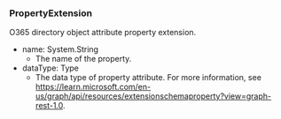 ### PropertyExtension
O365 directory object attribute property extension.

- name: System.String
  - The name of the property.
- dataType: Type
  - The data type of property attribute. For more information, see https://learn.microsoft.com/en-us/graph/api/resources/extensionschemaproperty?view=graph-rest-1.0.
